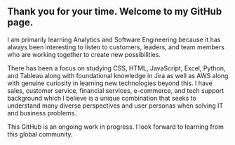 ## Thank you for your time. Welcome to my GitHub page. 

I am primarily learning Analytics and Software Engineering because it has always been interesting to listen to customers, leaders, and team members who are working together to create new possibilities. 

There has been a focus on studying CSS, HTML, JavaScript, Excel, Python, and Tableau along with foundational knowledge in Jira as well as AWS along with genuine curiosity in learning new technologies beyond this. I have sales, customer service, financial services, e-commerce, and tech support background which I believe is a unique combination that seeks to understand many diverse perspectives and user personas when solving IT and business problems. 

This GitHub is an ongoing work in progress. I look forward to learning from this global community.

<!--
**techlobster/techlobster** is a ✨ _special_ ✨ repository because its `README.md` (this file) appears on your GitHub profile.

Here are some ideas to get you started:

- 🔭 I’m currently working on ...
- 🌱 I’m currently learning ...
- 👯 I’m looking to collaborate on ...
- 🤔 I’m looking for help with ...
- 💬 Ask me about ...
- 📫 How to reach me: ...
- 😄 Pronouns: ...
- ⚡ Fun fact: ...
-->
